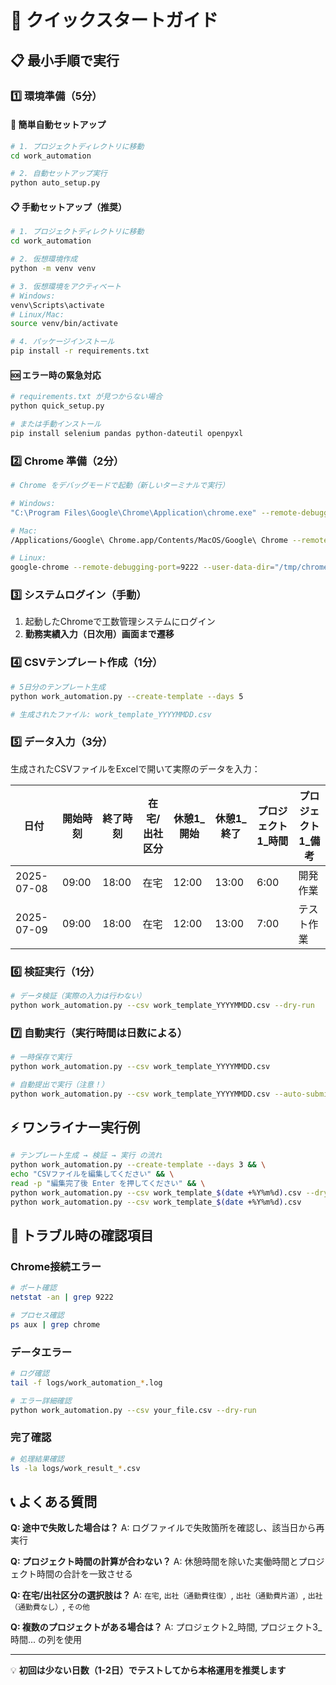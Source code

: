 # 🚀 クイックスタートガイド

## 📋 最小手順で実行

### 1️⃣ 環境準備（5分）

#### 🚀 簡単自動セットアップ
```bash
# 1. プロジェクトディレクトリに移動
cd work_automation

# 2. 自動セットアップ実行
python auto_setup.py
```

#### 📋 手動セットアップ（推奨）
```bash
# 1. プロジェクトディレクトリに移動
cd work_automation

# 2. 仮想環境作成
python -m venv venv

# 3. 仮想環境をアクティベート
# Windows:
venv\Scripts\activate
# Linux/Mac:
source venv/bin/activate

# 4. パッケージインストール
pip install -r requirements.txt
```

#### 🆘 エラー時の緊急対応
```bash
# requirements.txt が見つからない場合
python quick_setup.py

# または手動インストール
pip install selenium pandas python-dateutil openpyxl
```

### 2️⃣ Chrome 準備（2分）

```bash
# Chrome をデバッグモードで起動（新しいターミナルで実行）

# Windows:
"C:\Program Files\Google\Chrome\Application\chrome.exe" --remote-debugging-port=9222 --user-data-dir="C:\temp\chrome_dev"

# Mac:
/Applications/Google\ Chrome.app/Contents/MacOS/Google\ Chrome --remote-debugging-port=9222 --user-data-dir="/tmp/chrome_dev"

# Linux:
google-chrome --remote-debugging-port=9222 --user-data-dir="/tmp/chrome_dev"
```

### 3️⃣ システムログイン（手動）

1. 起動したChromeで工数管理システムにログイン
2. **勤務実績入力（日次用）画面まで遷移**

### 4️⃣ CSVテンプレート作成（1分）

```bash
# 5日分のテンプレート生成
python work_automation.py --create-template --days 5

# 生成されたファイル: work_template_YYYYMMDD.csv
```

### 5️⃣ データ入力（3分）

生成されたCSVファイルをExcelで開いて実際のデータを入力：

| 日付 | 開始時刻 | 終了時刻 | 在宅/出社区分 | 休憩1_開始 | 休憩1_終了 | プロジェクト1_時間 | プロジェクト1_備考 |
|------|----------|----------|---------------|------------|------------|-------------------|-------------------|
| 2025-07-08 | 09:00 | 18:00 | 在宅 | 12:00 | 13:00 | 6:00 | 開発作業 |
| 2025-07-09 | 09:00 | 18:00 | 在宅 | 12:00 | 13:00 | 7:00 | テスト作業 |

### 6️⃣ 検証実行（1分）

```bash
# データ検証（実際の入力は行わない）
python work_automation.py --csv work_template_YYYYMMDD.csv --dry-run
```

### 7️⃣ 自動実行（実行時間は日数による）

```bash
# 一時保存で実行
python work_automation.py --csv work_template_YYYYMMDD.csv

# 自動提出で実行（注意！）
python work_automation.py --csv work_template_YYYYMMDD.csv --auto-submit
```

## ⚡ ワンライナー実行例

```bash
# テンプレート生成 → 検証 → 実行 の流れ
python work_automation.py --create-template --days 3 && \
echo "CSVファイルを編集してください" && \
read -p "編集完了後 Enter を押してください" && \
python work_automation.py --csv work_template_$(date +%Y%m%d).csv --dry-run && \
python work_automation.py --csv work_template_$(date +%Y%m%d).csv
```

## 🔧 トラブル時の確認項目

### Chrome接続エラー
```bash
# ポート確認
netstat -an | grep 9222

# プロセス確認
ps aux | grep chrome
```

### データエラー
```bash
# ログ確認
tail -f logs/work_automation_*.log

# エラー詳細確認
python work_automation.py --csv your_file.csv --dry-run
```

### 完了確認
```bash
# 処理結果確認
ls -la logs/work_result_*.csv
```

## 📞 よくある質問

**Q: 途中で失敗した場合は？**
A: ログファイルで失敗箇所を確認し、該当日から再実行

**Q: プロジェクト時間の計算が合わない？**
A: 休憩時間を除いた実働時間とプロジェクト時間の合計を一致させる

**Q: 在宅/出社区分の選択肢は？**
A: `在宅`, `出社（通勤費往復）`, `出社（通勤費片道）`, `出社（通勤費なし）`, `その他`

**Q: 複数のプロジェクトがある場合は？**
A: プロジェクト2_時間, プロジェクト3_時間... の列を使用

---

💡 **初回は少ない日数（1-2日）でテストしてから本格運用を推奨します**